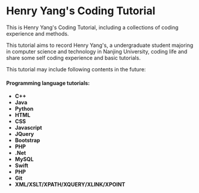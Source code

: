 # Henry Yang's Coding Tutorial

This is Henry Yang's Coding Tutorial, including a collections of coding experience and methods.

This tutorial aims to record Henry Yang's, a undergraduate student majoring in computer science and technology in Nanjing University, coding life and share some self coding experience and basic tutorials.

This tutorial may include following contents in the future:

#### **Programming language tutorials:**

* **C++**
* **Java**
* **Python**
* **HTML**
* **CSS**
* **Javascript**
* **JQuery**
* **Bootstrap**
* **PHP**
* **.Net**
* **MySQL**
* **Swift**
* **PHP**
* **Git**
* **XML/XSLT/XPATH/XQUERY/XLINK/XPOINT**




